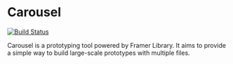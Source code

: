 # Carousel
[![Build Status](https://travis-ci.org/emilwidlund/carousel.svg?branch=master)](https://travis-ci.org/emilwidlund/carousel)

Carousel is a prototyping tool powered by Framer Library. It aims to provide a simple way to build large-scale prototypes with multiple files.
